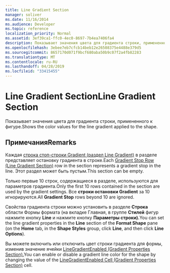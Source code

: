 ```yaml
---
title: Line Gradient Section
manager: soliver
ms.date: 11/16/2014
ms.audience: Developer
ms.topic: reference
localization_priority: Normal
ms.assetid: 3ef39ca1-ffc0-4ec0-8697-7b4ea7406fa4
description: Показывает значения цвета для градиента строки, примененного к фигуре.
ms.openlocfilehash: 3ebee7eb7cfcb14beb12e26508375e4488e379d5
ms.sourcegitcommit: 8657170d071f9bcf680aba50b9c07f2a4fb82283
ms.translationtype: MT
ms.contentlocale: ru-RU
ms.lasthandoff: 04/28/2019
ms.locfileid: "33415455"
---
```

# <a name="line-gradient-section"></a><span data-ttu-id="ba0ac-103">Line Gradient Section</span><span class="sxs-lookup"><span data-stu-id="ba0ac-103">Line Gradient Section</span></span>

<span data-ttu-id="ba0ac-104">Показывает значения цвета для градиента строки, примененного к фигуре.</span><span class="sxs-lookup"><span data-stu-id="ba0ac-104">Shows the color values for the line gradient applied to the shape.</span></span> 
  
## <a name="remarks"></a><span data-ttu-id="ba0ac-105">Примечания</span><span class="sxs-lookup"><span data-stu-id="ba0ac-105">Remarks</span></span>

<span data-ttu-id="ba0ac-106">Каждая [строка стоп-строки Gradient (раздел Line Gradient)](gradient-stop-row-line-gradient-section.md) в разделе представляет остановку градиента в строке.</span><span class="sxs-lookup"><span data-stu-id="ba0ac-106">Each [Gradient Stop Row (Line Gradient Section)](gradient-stop-row-line-gradient-section.md) row in the section represents a gradient stop in the line.</span></span> <span data-ttu-id="ba0ac-107">Этот раздел может быть пустым.</span><span class="sxs-lookup"><span data-stu-id="ba0ac-107">This section can be empty.</span></span> 
  
<span data-ttu-id="ba0ac-108">Только первые 10 строк, содержащиеся в разделе, используются для параметров градиента.</span><span class="sxs-lookup"><span data-stu-id="ba0ac-108">Only the first 10 rows contained in the section are used by the gradient settings.</span></span> <span data-ttu-id="ba0ac-109">Все **строки остановки Gradient** за 10 игнорируются.</span><span class="sxs-lookup"><span data-stu-id="ba0ac-109">All **Gradient Stop** rows beyond 10 are ignored.</span></span> 
  
<span data-ttu-id="ba0ac-110">Свойства градиента строки можно установить в  разделе **Строка** области  Формы формата (на вкладке Главная, в группе **Стилей** фигур нажмите кнопку **Line** и нажмите кнопку **Параметры строки).**</span><span class="sxs-lookup"><span data-stu-id="ba0ac-110">You can set the line gradient properties in the **Line** section of the **Format Shape** pane (on the **Home** tab, in the **Shape Styles** group, click **Line**, and then click **Line Options**).</span></span> 
  
<span data-ttu-id="ba0ac-111">Вы можете включить или отключить цвет строки градиента для формы, изменив значение ячейки [LineGradientEnabled (Gradient Properties Section).](linegradientenabled-cell-gradient-properties-section.md)</span><span class="sxs-lookup"><span data-stu-id="ba0ac-111">You can enable or disable a gradient line color for the shape by changing the value of the [LineGradientEnabled Cell (Gradient Properties Section)](linegradientenabled-cell-gradient-properties-section.md) cell.</span></span> 
  

